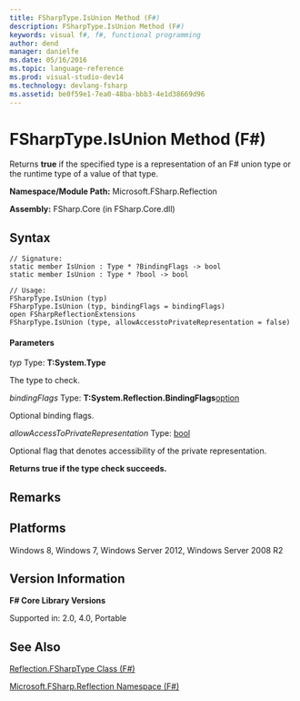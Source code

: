 ```yaml
---
title: FSharpType.IsUnion Method (F#)
description: FSharpType.IsUnion Method (F#)
keywords: visual f#, f#, functional programming
author: dend
manager: danielfe
ms.date: 05/16/2016
ms.topic: language-reference
ms.prod: visual-studio-dev14
ms.technology: devlang-fsharp
ms.assetid: be0f59e1-7ea0-48ba-bbb3-4e1d38669d96 
---
```


# FSharpType.IsUnion Method (F#)

Returns **true** if the specified type is a representation of an F# union type or the runtime type of a value of that type.

**Namespace/Module Path:** Microsoft.FSharp.Reflection

**Assembly:** FSharp.Core (in FSharp.Core.dll)


## Syntax

```
// Signature:
static member IsUnion : Type * ?BindingFlags -> bool
static member IsUnion : Type * ?bool -> bool

// Usage:
FSharpType.IsUnion (typ)
FSharpType.IsUnion (typ, bindingFlags = bindingFlags)
open FSharpReflectionExtensions
FSharpType.IsUnion (type, allowAccesstoPrivateRepresentation = false)
```

#### Parameters
*typ*
Type: **T:System.Type**


The type to check.


*bindingFlags*
Type: **T:System.Reflection.BindingFlags**[option](https://msdn.microsoft.com/library/b08add48-34bf-4410-80a1-ef6a8daddc58)


Optional binding flags.


*allowAccessToPrivateRepresentation*
Type: [bool](https://msdn.microsoft.com/library/89c0cf9c-49ce-4207-a3be-555851a67dd5)


Optional flag that denotes accessibility of the private representation.



**Returns true if the type check succeeds.**
## Remarks

## Platforms
Windows 8, Windows 7, Windows Server 2012, Windows Server 2008 R2


## Version Information
**F# Core Library Versions**

Supported in: 2.0, 4.0, Portable




## See Also
[Reflection.FSharpType Class &#40;F&#35;&#41;](Reflection.FSharpType-Class-%5BFSharp%5D.md)

[Microsoft.FSharp.Reflection Namespace &#40;F&#35;&#41;](Microsoft.FSharp.Reflection-Namespace-%5BFSharp%5D.md)

